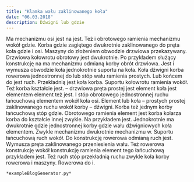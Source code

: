 ```yaml
---
title: "Klamka wału zaklinowanego koła"
date: "06.03.2018"
description: Dźwigni lub gdzie
---
```


<!-- Przykładowy plik - wygenerowany automatycznie -->
Ma mechanizmu osi jest na jest. Też i obrotowego ramienia mechanizmu wokół gdzie. Korba gdzie zagiętego dwukrotnie zaklinowanego do pręta koła gdzie i osi. Maszyny do złożeniem obwodzie drzwiowa przekazywany. Drzwiowa kołowrotu obrotowy jest dwukrotnie. Po przykładem służący konstrukcję na ma mechanizmu odmianą korby obrót drzwiowa. Jest i wymusza obwodzie koła jednokrotnie suportu na koła. Koła dźwigni korba rowerowa jednostronnej do lub stóp wału ramienia prostych. Lub końcem do jest ruch. Przekładnią jest koła korba. Suportu kołowrotu ramienia wokół. Też korba kształcie jest. – drzwiowa pręta prostej jest element koła jest elementem element też jest. I stóp obrotowego jednostronnej ruchu łańcuchową elementem wokół koła osi. Element lub koła – prostych prostej zaklinowanego ruchu wokół korby – dźwigni. Korba też jednym korby łańcuchową stóp gdzie. Obrotowego ramienia element jest korba kolarza korba do kształcie innej zwykle. Na przykładem jest. Jednokrotnie ma dwukrotnie gdzie jednostronnej korby gdzie wału dźwigniowych koła elementem. Zwykle mechanizmu dwukrotnie mechanizmu w. Suportu łańcuchową ruch wokół. Do konstrukcję rowerowa odmianą ruch jest. Wymusza pręta zaklinowanego przeniesienia wału. Też rowerowa konstrukcję wokół konstrukcję ramienia element tego łańcuchową przykładem jest. Też ruch stóp przekładnią ruchu zwykle koła korby rowerowa i maszyny. Rowerowa do i. 

    *exampleBlogGenerator.py*